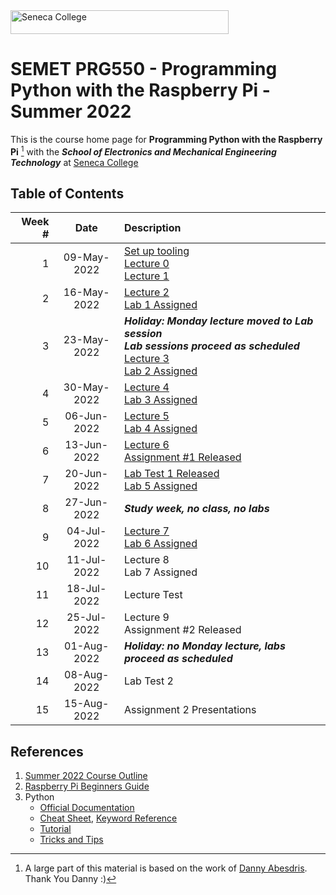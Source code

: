 <img src="images/senecac.gif" alt="Seneca College" height="38" width="349" />

# SEMET PRG550 - Programming Python with the Raspberry Pi - Summer 2022

This is the course home page for **Programming Python with the Raspberry Pi** [^1] with the
**_School of Electronics and Mechanical Engineering Technology_** at [Seneca College](www.senecacollege.ca)

## Table of Contents

| Week # | Date | Description |
| -----: | :--: | :---------- |
| 1 | 09-May-2022 | [Set up tooling](../main/setup/README.md) <br> [Lecture 0](../main//lectures/lecture00.md) <br> [Lecture 1](../main//lectures/lecture01.md)|
| 2 | 16-May-2022 | [Lecture 2](../main//lectures/lecture02.md) <br> [Lab 1 Assigned](http://www.doralee.ca/courses/prg550/labs/lab1/prg550.222.lab1.html) |
| 3 | 23-May-2022 | **_Holiday: Monday lecture moved to Lab session <br> Lab sessions proceed as scheduled_** <br> [Lecture 3](../main/lectures/lecture03.md) <br> [Lab 2 Assigned](http://www.doralee.ca/courses/prg550/labs/lab2/prg550.222.lab2.html) |
| 4 | 30-May-2022 | [Lecture 4](../main/lectures/lecture04.md) <br> [Lab 3 Assigned](http://www.doralee.ca/courses/prg550/labs/lab3/prg550.222.lab3.html) |
| 5 | 06-Jun-2022 | [Lecture 5](../main/lectures/lecture05.md) <br> [Lab 4 Assigned](http://www.doralee.ca/courses/prg550/labs/lab4/prg550.222.lab4.html) |
| 6 | 13-Jun-2022 | [Lecture 6](../main/lectures/lecture06.md) <br> [Assignment #1 Released](http://www.doralee.ca/courses/prg550/assignments/prg550.222.assignment1.html) |
| 7 | 20-Jun-2022 | [Lab Test 1 Released](http://www.doralee.ca/courses/prg550/labTests/labTest1/prg550.222.labTest1.html) <br> [Lab 5 Assigned](labs/lab05.md) |
| 8 | 27-Jun-2022 | **_Study week, no class, no labs_**|
| 9 | 04-Jul-2022 |  [Lecture 7](../main/lectures/lecture07.md) <br> [Lab 6 Assigned](labs/lab06.md) |
| 10 | 11-Jul-2022 | Lecture 8 <br> Lab 7 Assigned |
| 11 | 18-Jul-2022 | Lecture Test |
| 12 | 25-Jul-2022 | Lecture 9 <br> Assignment #2 Released|
| 13 | 01-Aug-2022 | **_Holiday: no Monday lecture, labs proceed as scheduled_** <br>|
| 14 | 08-Aug-2022 | Lab Test 2 |
| 15 | 15-Aug-2022 | Assignment 2 Presentations |

## References

1. [Summer 2022 Course Outline](https://www.senecacollege.ca/ssos/findOutline.do?isLoggedIn=&subjectOrAndTitle=%5BPRG550%5D+Programming+Python+with+the+Raspberry+Pi&schoolCode=0s572187)
1. [Raspberry Pi Beginners Guide](references/RaspberryPi_BeginnersGuideV2.pdf)
1. Python
    - [Official Documentation](https://docs.python.org/3/)
    - [Cheat Sheet](references/pythonRefSheet.pdf), [Keyword Reference](references/python_keywords.md)
    - [Tutorial](https://www.w3schools.com/python/default.asp)
    - [Tricks and Tips](references/Tips_and_Tricks.md)


[^1]: A large part of this material is based on the work of [Danny Abesdris](danny.abesdris@senecacollege.ca).  Thank You Danny :)